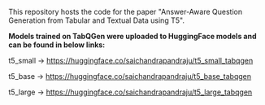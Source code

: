 This repository hosts the code for the paper "Answer-Aware Question Generation from Tabular and Textual Data using T5".

**Models trained on TabQGen were uploaded to HuggingFace models and can be found in below links:** 

t5_small -> https://huggingface.co/saichandrapandraju/t5_small_tabqgen

t5_base -> https://huggingface.co/saichandrapandraju/t5_base_tabqgen

t5_large -> https://huggingface.co/saichandrapandraju/t5_large_tabqgen
